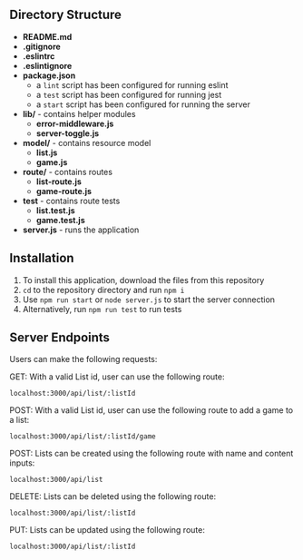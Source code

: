 
## Directory Structure
* **README.md**
* **.gitignore**
* **.eslintrc**
* **.eslintignore**
* **package.json**
  * a `lint` script has been configured for running eslint
  * a `test` script has been configured for running jest
  * a `start` script has been configured for running the server
* **lib/** - contains helper modules
  * **error-middleware.js**
  * **server-toggle.js**
* **model/** - contains resource model
  * **list.js**
  * **game.js**
* **route/** - contains routes
  * **list-route.js**
  * **game-route.js**
* **__test__** - contains route tests
  * **list.test.js**
  * **game.test.js**
* **server.js** - runs the application

## Installation
1. To install this application, download the files from this repository
2. `cd` to the repository directory and run `npm i`
3. Use `npm run start` or `node server.js` to start the server connection
4. Alternatively, run `npm run test` to run tests

## Server Endpoints
Users can make the following requests:

GET: With a valid List id, user can use the following route: 
```
localhost:3000/api/list/:listId
```
POST: With a valid List id, user can use the following route to add a game to a list: 
```
localhost:3000/api/list/:listId/game
```
POST: Lists can be created using the following route with name and content inputs: 
```
localhost:3000/api/list
```


DELETE: Lists can be deleted using the following route: 
```
localhost:3000/api/list/:listId
```
PUT: Lists can be updated using the following route: 
```
localhost:3000/api/list/:listId
